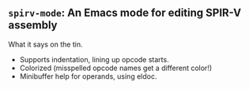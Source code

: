 ## `spirv-mode`: An Emacs mode for editing SPIR-V assembly

What it says on the tin.

- Supports indentation, lining up opcode starts.
- Colorized (misspelled opcode names get a different color!)
- Minibuffer help for operands, using eldoc.
